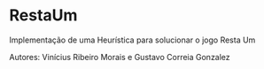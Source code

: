 # RestaUm
Implementação de uma Heurística para solucionar o jogo Resta Um

Autores: Vinícius Ribeiro Morais e Gustavo Correia Gonzalez
